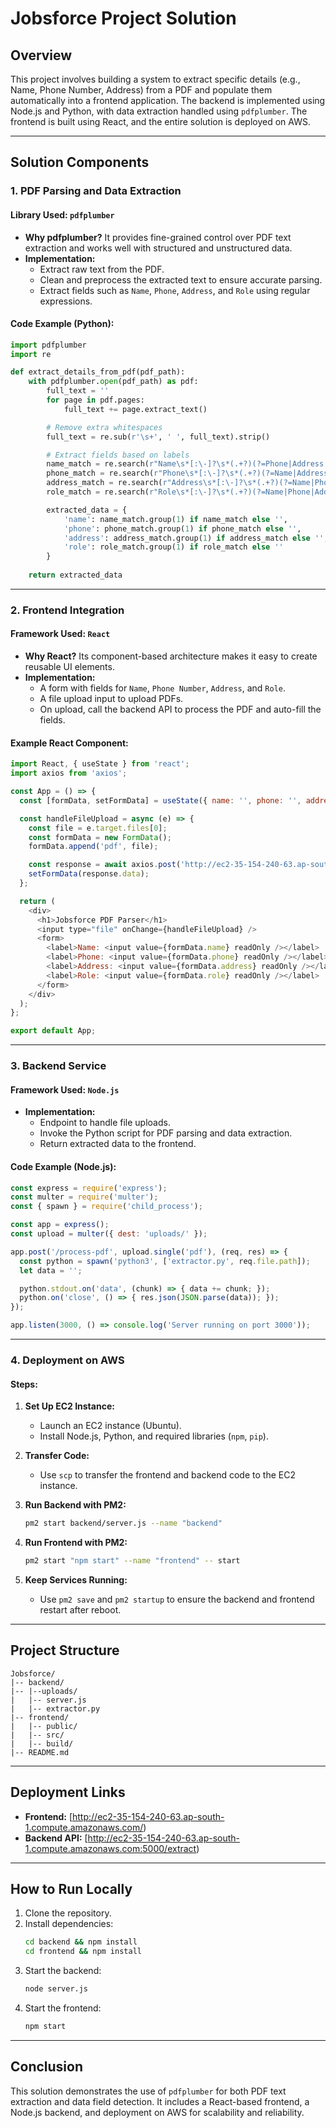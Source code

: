 # Jobsforce Project Solution

## Overview
This project involves building a system to extract specific details (e.g., Name, Phone Number, Address) from a PDF and populate them automatically into a frontend application. The backend is implemented using Node.js and Python, with data extraction handled using `pdfplumber`. The frontend is built using React, and the entire solution is deployed on AWS.

---

## Solution Components

### 1. **PDF Parsing and Data Extraction**
#### Library Used: `pdfplumber`
- **Why pdfplumber?** It provides fine-grained control over PDF text extraction and works well with structured and unstructured data.
- **Implementation:**
  - Extract raw text from the PDF.
  - Clean and preprocess the extracted text to ensure accurate parsing.
  - Extract fields such as `Name`, `Phone`, `Address`, and `Role` using regular expressions.

#### Code Example (Python):
```python
import pdfplumber
import re

def extract_details_from_pdf(pdf_path):
    with pdfplumber.open(pdf_path) as pdf:
        full_text = ''
        for page in pdf.pages:
            full_text += page.extract_text()

        # Remove extra whitespaces
        full_text = re.sub(r'\s+', ' ', full_text).strip()

        # Extract fields based on labels
        name_match = re.search(r"Name\s*[:\-]?\s*(.+?)(?=Phone|Address|Role|$)", full_text, re.IGNORECASE)
        phone_match = re.search(r"Phone\s*[:\-]?\s*(.+?)(?=Name|Address|Role|$)", full_text, re.IGNORECASE)
        address_match = re.search(r"Address\s*[:\-]?\s*(.+?)(?=Name|Phone|Role|$)", full_text, re.IGNORECASE)
        role_match = re.search(r"Role\s*[:\-]?\s*(.+?)(?=Name|Phone|Address|$)", full_text, re.IGNORECASE)

        extracted_data = {
            'name': name_match.group(1) if name_match else '',
            'phone': phone_match.group(1) if phone_match else '',
            'address': address_match.group(1) if address_match else '',
            'role': role_match.group(1) if role_match else ''
        }
        
    return extracted_data
```

---

### 2. **Frontend Integration**
#### Framework Used: `React`
- **Why React?** Its component-based architecture makes it easy to create reusable UI elements.
- **Implementation:**
  - A form with fields for `Name`, `Phone Number`, `Address`, and `Role`.
  - A file upload input to upload PDFs.
  - On upload, call the backend API to process the PDF and auto-fill the fields.

#### Example React Component:
```javascript
import React, { useState } from 'react';
import axios from 'axios';

const App = () => {
  const [formData, setFormData] = useState({ name: '', phone: '', address: '', role: '' });

  const handleFileUpload = async (e) => {
    const file = e.target.files[0];
    const formData = new FormData();
    formData.append('pdf', file);

    const response = await axios.post('http://ec2-35-154-240-63.ap-south-1.compute.amazonaws.com:5000/extract', formData);
    setFormData(response.data);
  };

  return (
    <div>
      <h1>Jobsforce PDF Parser</h1>
      <input type="file" onChange={handleFileUpload} />
      <form>
        <label>Name: <input value={formData.name} readOnly /></label>
        <label>Phone: <input value={formData.phone} readOnly /></label>
        <label>Address: <input value={formData.address} readOnly /></label>
        <label>Role: <input value={formData.role} readOnly /></label>
      </form>
    </div>
  );
};

export default App;
```

---

### 3. **Backend Service**
#### Framework Used: `Node.js`
- **Implementation:**
  - Endpoint to handle file uploads.
  - Invoke the Python script for PDF parsing and data extraction.
  - Return extracted data to the frontend.

#### Code Example (Node.js):
```javascript
const express = require('express');
const multer = require('multer');
const { spawn } = require('child_process');

const app = express();
const upload = multer({ dest: 'uploads/' });

app.post('/process-pdf', upload.single('pdf'), (req, res) => {
  const python = spawn('python3', ['extractor.py', req.file.path]);
  let data = '';

  python.stdout.on('data', (chunk) => { data += chunk; });
  python.on('close', () => { res.json(JSON.parse(data)); });
});

app.listen(3000, () => console.log('Server running on port 3000'));
```

---

### 4. **Deployment on AWS**
#### Steps:
1. **Set Up EC2 Instance:**
   - Launch an EC2 instance (Ubuntu).
   - Install Node.js, Python, and required libraries (`npm`, `pip`).

2. **Transfer Code:**
   - Use `scp` to transfer the frontend and backend code to the EC2 instance.

3. **Run Backend with PM2:**
   ```bash
   pm2 start backend/server.js --name "backend"
   ```

4. **Run Frontend with PM2:**
   ```bash
   pm2 start "npm start" --name "frontend" -- start
   ```

5. **Keep Services Running:**
   - Use `pm2 save` and `pm2 startup` to ensure the backend and frontend restart after reboot.

---

## Project Structure
```
Jobsforce/
|-- backend/
|-- |--uploads/
|   |-- server.js
|   |-- extractor.py
|-- frontend/
|   |-- public/
|   |-- src/
|   |-- build/
|-- README.md
```

---

## Deployment Links
- **Frontend:** [http://ec2-35-154-240-63.ap-south-1.compute.amazonaws.com/)
- **Backend API:** [http://ec2-35-154-240-63.ap-south-1.compute.amazonaws.com:5000/extract)

---

## How to Run Locally
1. Clone the repository.
2. Install dependencies:
   ```bash
   cd backend && npm install
   cd frontend && npm install
   ```
3. Start the backend:
   ```bash
   node server.js
   ```
4. Start the frontend:
   ```bash
   npm start
   ```

---

## Conclusion
This solution demonstrates the use of `pdfplumber` for both PDF text extraction and data field detection. It includes a React-based frontend, a Node.js backend, and deployment on AWS for scalability and reliability.

